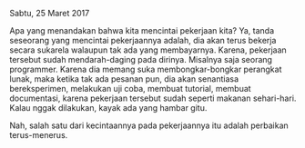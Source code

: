 Sabtu, 25 Maret 2017

Apa yang menandakan bahwa kita mencintai pekerjaan kita? Ya, tanda seseorang yang mencintai pekerjaannya adalah, dia akan terus bekerja secara sukarela walaupun tak ada yang membayarnya. Karena, pekerjaan tersebut sudah mendarah-daging pada dirinya. Misalnya saja seorang programmer. Karena dia memang suka membongkar-bongkar perangkat lunak, maka ketika tak ada pesanan pun, dia akan senantiasa bereksperimen, melakukan uji coba, membuat tutorial, membuat documentasi, karena pekerjaan tersebut sudah seperti makanan sehari-hari. Kalau nggak dilakukan, kayak ada yang hambar gitu.

Nah, salah satu dari kecintaannya pada pekerjaannya itu adalah perbaikan terus-menerus.

